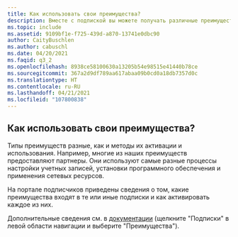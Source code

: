 ```yaml
---
title: Как использовать свои преимущества?
description: Вместе с подпиской вы можете получать различные преимущества, которые активируются и используются по-разному. Например, многие из них предоставляются...
ms.topic: include
ms.assetid: 9109bf1e-f725-439d-a870-13741e0dbc90
author: CaityBuschlen
ms.author: cabuschl
ms.date: 04/20/2021
ms.faqid: q3_2
ms.openlocfilehash: 8938ce58100630a13205b54e98515e41440b78ce
ms.sourcegitcommit: 367a2d9df789aa617abaa09b0cd0a18db7357d0c
ms.translationtype: HT
ms.contentlocale: ru-RU
ms.lasthandoff: 04/21/2021
ms.locfileid: "107800838"
---
```

## <a name="how-do-i-use-my-benefits"></a>Как использовать свои преимущества?

Типы преимуществ разные,  как и методы их активации и использования. Например, многие из наших преимуществ предоставляют партнеры.  Они используют самые разные процессы настройки учетных записей, установки программного обеспечения и применения сетевых ресурсов.

На портале подписчиков приведены сведения о том, какие преимущества входят в те или иные подписки и как активировать каждое из них.

Дополнительные сведения см. в [документации](https://docs.microsoft.com/visualstudio/subscriptions/about-benefits) (щелкните "Подписки" в левой области навигации и выберите "Преимущества").
